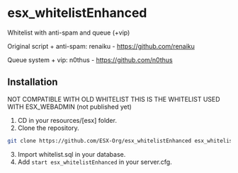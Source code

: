 # esx_whitelistEnhanced
Whitelist with anti-spam and queue (+vip)

Original script + anti-spam: 
renaiku - https://github.com/renaiku

Queue system + vip:
n0thus - https://github.com/n0thus


## Installation

NOT COMPATIBLE WITH OLD WHITELIST
THIS IS THE WHITELIST USED WITH ESX_WEBADMIN (not published yet)

1. CD in your resources/[esx] folder.
2. Clone the repository.
  ```bash
  git clone https://github.com/ESX-Org/esx_whitelistEnhanced esx_whitelistEnhanced
  ```
3. Import whitelist.sql in your database.
4. Add `start esx_whitelistEnhanced`  in your server.cfg.
